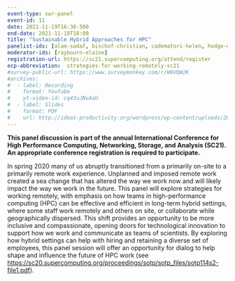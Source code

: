```yaml
---
event-type: swr-panel
event-id: 11
date: 2021-11-19T16:30-500
end-date: 2021-11-19T18:00
title: "Sustainable Hybrid Approaches for HPC"
panelist-ids: [alam-sadaf, bischof-christian, cadematori-helen, hodge-devin, nakajima-kenjo, quillen-pat]
moderator-ids: [raybourn-elaine]
registration-url: https://sc21.supercomputing.org/attend/register
ecp-abbreviation:  strategies-for-working-remotely-sc21
#survey-public-url: https://www.surveymonkey.com/r/W8VQW2K
#archives:
#  - label: Recording
#    format: YouTube
#    yt-video-id: cq43uJNvAaU
#  - label: Slides
#    format: PDF
#    url: http://ideas-productivity.org/wordpress/wp-content/uploads/2021/03/swr008-creativity.pdf
---
```

**This panel discussion is part of the annual International Conference for High Performance Computing, Networking, Storage, and Analysis (SC21).  An appropriate conference registration is required to participate.**

In spring 2020 many of us abruptly transitioned from a primarily on-site to a primarily remote work experience. Unplanned and imposed remote work created a sea change that has altered the way we work now and will likely impact the way we work in the future. This panel will explore strategies for working remotely, with emphasis on how teams in high-performance computing (HPC) can be effective and efficient in long-term hybrid settings, where some staff work remotely and others on site, or collaborate while geographically dispersed. This shift provides an opportunity to be more inclusive and compassionate, opening doors for technological innovation to support how we work and communicate as teams of scientists. By exploring how hybrid settings can help with hiring and retaining a diverse set of employees, this panel session will offer an opportunity for dialog to help shape and influence the future of HPC work (see https://sc20.supercomputing.org/proceedings/sotp/sotp_files/sotp114s2-file1.pdf).